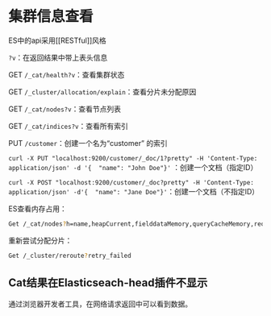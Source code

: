 # 集群信息查看

ES中的api采用[[RESTful]]风格

`?v`：在返回结果中带上表头信息

GET  `/_cat/health?v`：查看集群状态

GET `/_cluster/allocation/explain`：查看分片未分配原因

GET  `/_cat/nodes?v`：查看节点列表 

GET  `/_cat/indices?v`：查看所有索引

PUT  `/customer`：创建一个名为“customer” 的索引

`curl -X PUT "localhost:9200/customer/_doc/1?pretty" -H 'Content-Type: application/json' -d '{  "name": "John Doe"}'` ：创建一个文档（指定ID）

`curl -X POST "localhost:9200/customer/_doc?pretty" -H 'Content-Type: application/json' -d'{  "name": "Jane Doe"}'`：创建一个文档（不指定ID）

ES查看内存占用：
```zsh
Get /_cat/nodes?h=name,heapCurrent,fielddataMemory,queryCacheMemory,requestCacheMemory,segmentsMemory&v
```

重新尝试分配分片：
```zsh
Get /_cluster/reroute?retry_failed
```

## Cat结果在Elasticseach-head插件不显示

通过浏览器开发者工具，在网络请求返回中可以看到数据。
